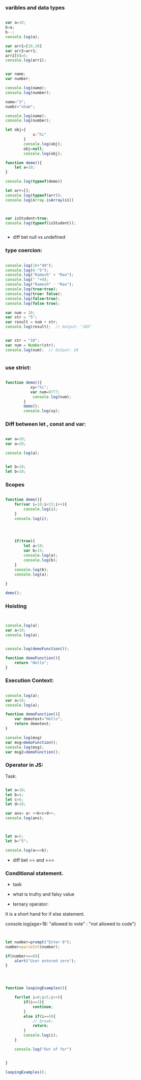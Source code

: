 ### varibles and data types

```js

var a=10;
b=a;
b--;
console.log(a);

var arr1=[10,20]
var arr2=arr1;
arr2[0]=5;
console.log(arr1);


var name;
var number;

console.log(name);
console.log(number);

name="3";
numbr="sham";

console.log(name);
console.log(number);

let obj={
            a:"hi"
        }
        console.log(obj);
        obj=null;
        console.log(obj);

function demo(){
    let a=10;
}

console.log(typeof(demo))

let arr=[];
console.log(typeof(arr));
console.log(Array.isArray(s1))



var isStudent=true;
console.log(typeof(isStudent));



```
-  diff bet null vs undefined


### type coercion:

```js

console.log(10+"40");
console.log(6-"5");
console.log("Ramesh" + "Rao");
console.log(" "+0);
console.log("Ramesh" - "Rao");
console.log(true+true);
console.log(true+ false);
console.log(false+true);
console.log(false-true);

var num = 10;
var str = "5";
var result = num + str;
console.log(result);  // Output: "105"


var str = "10";
var num = Number(str);
console.log(num);  // Output: 10



```

### use strict:

```js

function demo(){
           xy="hi";
           var num=0777;
            console.log(num);
        }
        demo();
        console.log(xy);

```


### Diff between let , const and var:

```js

var a=10;
var a=20;

console.log(a);


let b=10;
let b=20;


```

### Scopes

```js

function demo(){
    for(var i=10;i<13;i++){
        console.log(i);
    }
    console.log(i);




    if(true){
        let a=10;
        var b=15;
        console.log(a);
        console.log(b);
    }
    console.log(b);
    console.log(a);
   
}

demo();


```


### Hoisting

```js


console.log(a);
var a=10;
console.log(a);


console.log(demoFunction());

function demoFunction(){
    return "Hello";
}


```

### Execution Context:

```js

console.log(a);
var a=10;
console.log(a);

function demoFunction(){
    var demotext="Hello";
    return demotext;
}

console.log(msg)
var msg=demoFunction();
console.log(msg);
var msg2=demoFunction();

```


### Operator in JS:

Task:

```js

let a=10;
let b=4;
let c=6;
let d=10;

var ans= a+ ++b+c+d++;
console.log(ans);



let a=5;
let b="5";

console.log(a===b);

```
- diff bet == and ===


### Conditional statement.


- task 

- what is truthy and falsy value

- ternary operator:

It is a short hand for if else statement.

console.log(age>18: "allowed to vote" : "not allowed to code")

```js


let number=prompt("Enter 0");
number=parseInt(number);

if(number===0){
    alert("User entered zero");
}




function loopingExamples(){

    for(let i=0;i<5;i++){
        if(i==3){
            continue;
        }
        else if(i==4){
            // break;
            return;
        }
        console.log(i);
    }

    console.log("Out of for")


}

loopingExamples();

```
